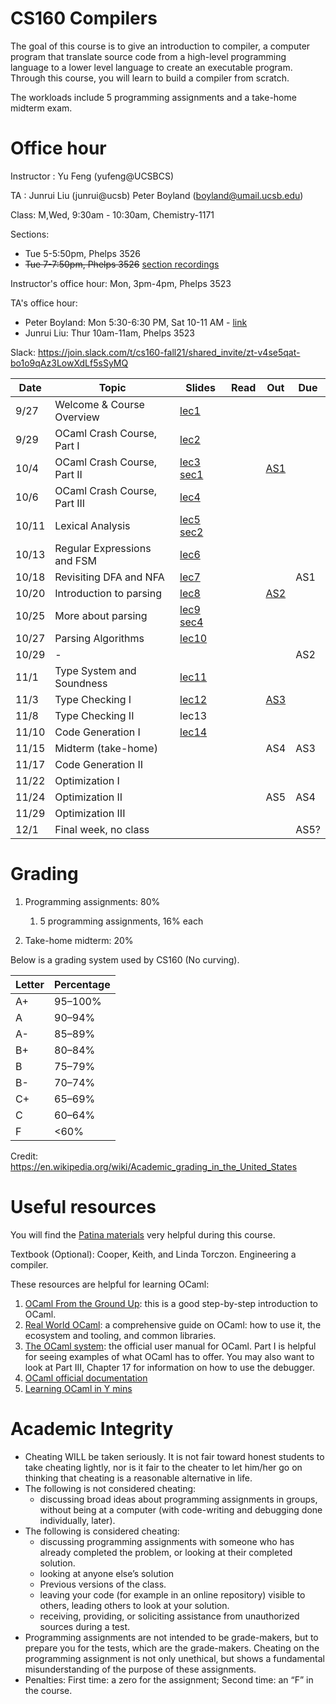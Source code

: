 # CS160 Compilers

The goal of this course is to give an introduction to compiler, a computer program that translate source code from a high-level programming language to a lower level language to create an executable program.
Through this course, you will learn to build a compiler from scratch.

The workloads include 5 programming assignments and a take-home midterm exam.

# Office hour
Instructor : Yu Feng (yufeng@UCSBCS)

TA : Junrui Liu (junrui@ucsb) Peter Boyland (boyland@umail.ucsb.edu)

Class: M,Wed, 9:30am - 10:30am, Chemistry-1171

Sections:
- Tue 5-5:50pm, Phelps 3526 
- ~~Tue 7-7:50pm, Phelps 3526~~ [section recordings](https://www.youtube.com/watch?v=pXnUNXwcN_w&list=PLjN472_C9abru9P1SFMKJKRFe335R-Hlf)

Instructor's office hour: Mon, 3pm-4pm, Phelps 3523

TA's office hour:
- Peter Boyland: Mon 5:30-6:30 PM, Sat 10-11 AM - [link](https://ucsb.zoom.us/j/4548352156?pwd=Wkc1VXVOY3ROaEJZYlpXcUVRQkhIdz09)
- Junrui Liu: Thur 10am-11am, Phelps 3523

Slack: https://join.slack.com/t/cs160-fall21/shared_invite/zt-v4se5qat-bo1o9qAz3LowXdLf5sSyMQ


| Date  | Topic                                         | Slides | Read | Out | Due |
|-------|-----------------------------------------------|--------|------|-----|-----|
| 9/27  | Welcome & Course Overview                                  |  [lec1](lectures/lecture1.pdf)     |      |     |     |
| 9/29  | OCaml Crash Course, Part I                                  |  [lec2](lectures/lecture2.pdf)      |      |     |     |
| 10/4  | OCaml Crash Course, Part II          |  [lec3](lectures/lecture3.pdf) [sec1](https://docs.google.com/presentation/d/1dn9KsnKd55hK6Nmzu2Y1w7sHjNQuuEo9mF4HHkJkhso/edit?usp=sharing)     |     |  [AS1](https://junrui-liu.github.io/patina/assignments/as1.html)   |    |
| 10/6  | OCaml Crash Course, Part III             |  [lec4](lectures/lecture4.pdf)       |     |  |     |
| 10/11  | Lexical Analysis                |  [lec5](lectures/lecture5.pdf)  [sec2](./sections/sec02/)   |      |     |     |
| 10/13 | Regular Expressions and FSM                           |  [lec6](lectures/lecture6.pdf)     |      |   |     |
| 10/18 | Revisiting DFA and NFA                            |  [lec7](lectures/lecture7.pdf)      |      |       |  AS1  |
| 10/20 | Introduction to parsing                          |  [lec8](lectures/lecture8.pdf)      |      | [AS2](https://junrui-liu.github.io/patina/assignments/as2.html)  |    |
| 10/25 | More about parsing | [lec9](lectures/lecture9.pdf) [sec4](sections/sec04)   |     |     |   |
| 10/27 |     Parsing Algorithms    | [lec10](lectures/lecture10.pdf)        |      |    |    |
| 10/29 | - | | | | AS2 |
| 11/1 |    Type System and Soundness       | [lec11](lectures/lecture11.pdf)        |      |    |  |
| 11/3 | Type Checking I   |  [lec12](lectures/lecture12.pdf)       |      |  [AS3](https://junrui-liu.github.io/patina/assignments/as3.html)   |    |
| 11/8 |  Type Checking II                     |  lec13       |      |     |    |
| 11/10  |  Code Generation  I  | [lec14](lectures/lecture14.pdf) |      | |     |
| 11/15  | Midterm (take-home)|        |      |  AS4   |  AS3   |
| 11/17  | Code Generation II |        |      |     |    |
| 11/22 | Optimization I                       |         |       |     |     |
| 11/24 | Optimization II                |        |     |  AS5    |  AS4 |
| 11/29 | Optimization III        |         |      |     |    |
| 12/1  | Final week, no class                                 |        |      |     |  AS5?  |


# Grading

1. Programming assignments: 80%
    1. 5 programming assignments, 16% each

2. Take-home midterm: 20%

  

Below is a grading system used by CS160 (No curving).

| Letter | Percentage |
|--------|------------|
| A+     | 95–100%    |
| A      | 90–94%     |
| A-     | 85–89%     |
| B+     | 80–84%     |
| B      | 75–79%     |
| B-     | 70–74%     |
| C+     | 65–69%     |
| C      | 60–64%     |
| F      | <60%       |

Credit: https://en.wikipedia.org/wiki/Academic_grading_in_the_United_States


# Useful resources

You will find the [Patina materials](https://junrui-liu.github.io/patina) very helpful during
this course.

Textbook (Optional): Cooper, Keith, and Linda Torczon. Engineering a compiler.

These resources are helpful for learning OCaml:

1. [OCaml From the Ground Up](https://ocamlbook.org/): this is a good
   step-by-step introduction to OCaml.
2. [Real World OCaml](https://dev.realworldocaml.org/guided-tour.html): a
   comprehensive guide on OCaml: how to use it, the ecosystem and tooling, and
   common libraries.
3. [The OCaml system](https://ocaml.org/releases/4.11/htmlman/index.html): the
   official user manual for OCaml. Part I is helpful for seeing examples of what
   OCaml has to offer. You may also want to look at Part III, Chapter 17 for
   information on how to use the debugger.
4. [OCaml official documentation](https://ocaml.org/learn/)
5. [Learning OCaml in Y mins](https://learnxinyminutes.com/docs/ocaml/)


# Academic Integrity
- Cheating WILL be taken seriously. It is not fair toward honest students to take cheating lightly, nor is it fair to the cheater to let him/her go on thinking that cheating is a reasonable alternative in life.
- The following is not considered cheating:
   - discussing broad ideas about programming assignments in groups, without being at a computer (with code-writing and debugging done individually, later).
- The following is considered cheating:
   - discussing programming assignments with someone who has already completed the problem, or looking at their completed solution.
   - looking at anyone else’s solution
   - Previous versions of the class.
   - leaving your code (for example in an online repository) visible to others, leading others to look at your solution.
   - receiving, providing, or soliciting assistance from unauthorized sources during a test.
- Programming assignments are not intended to be grade-makers, but to prepare you for the tests, which are the grade-makers. Cheating on the programming assignment is not only unethical, but shows a fundamental misunderstanding of the purpose of these assignments.
- Penalties: First time: a zero for the assignment; Second time: an “F” in the course.



